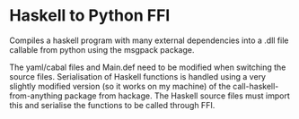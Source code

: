 # Haskell to Python FFI 

Compiles a haskell program with many external dependencies into a .dll file callable from python using the msgpack package.

The yaml/cabal files and Main.def need to be modified when switching the source files. Serialisation of Haskell functions is handled using a very slightly modified version (so it works on my machine) of the call-haskell-from-anything package from hackage. The Haskell source files must import this and serialise the functions to be called through FFI.
